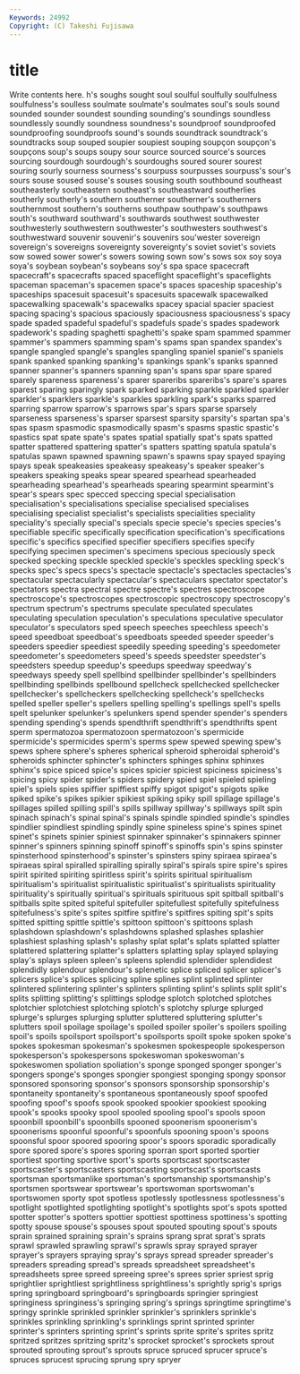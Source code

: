 ```yaml
---
Keywords: 24992 
Copyright: (C) Takeshi Fujisawa
---
```


# title

Write contents here.
h's soughs sought soul soulful soulfully soulfulness
soulfulness's soulless soulmate soulmate's soulmates soul's souls sound sounded sounder
soundest sounding sounding's soundings soundless soundlessly soundly soundness soundness's soundproof
soundproofed soundproofing soundproofs sound's sounds soundtrack soundtrack's soundtracks soup souped
soupier soupiest souping soupçon soupçon's soupçons soup's soups soupy sour
source sourced source's sources sourcing sourdough sourdough's sourdoughs soured sourer
sourest souring sourly sourness sourness's sourpuss sourpusses sourpuss's sour's sours
souse soused souse's souses sousing south southbound southeast southeasterly southeastern
southeast's southeastward southerlies southerly southerly's southern southerner southerner's southerners southernmost
southern's southerns southpaw southpaw's southpaws south's southward southward's southwards southwest
southwester southwesterly southwestern southwester's southwesters southwest's southwestward souvenir souvenir's souvenirs
sou'wester sovereign sovereign's sovereigns sovereignty sovereignty's soviet soviet's soviets sow
sowed sower sower's sowers sowing sown sow's sows sox soy
soya soya's soybean soybean's soybeans soy's spa space spacecraft spacecraft's
spacecrafts spaced spaceflight spaceflight's spaceflights spaceman spaceman's spacemen space's spaces
spaceship spaceship's spaceships spacesuit spacesuit's spacesuits spacewalk spacewalked spacewalking spacewalk's
spacewalks spacey spacial spacier spaciest spacing spacing's spacious spaciously spaciousness
spaciousness's spacy spade spaded spadeful spadeful's spadefuls spade's spades spadework
spadework's spading spaghetti spaghetti's spake spam spammed spammer spammer's spammers
spamming spam's spams span spandex spandex's spangle spangled spangle's spangles
spangling spaniel spaniel's spaniels spank spanked spanking spanking's spankings spank's
spanks spanned spanner spanner's spanners spanning span's spans spar spare
spared sparely spareness spareness's sparer spareribs spareribs's spare's spares sparest
sparing sparingly spark sparked sparking sparkle sparkled sparkler sparkler's sparklers
sparkle's sparkles sparkling spark's sparks sparred sparring sparrow sparrow's sparrows
spar's spars sparse sparsely sparseness sparseness's sparser sparsest sparsity sparsity's
spartan spa's spas spasm spasmodic spasmodically spasm's spasms spastic spastic's
spastics spat spate spate's spates spatial spatially spat's spats spatted
spatter spattered spattering spatter's spatters spatting spatula spatula's spatulas spawn
spawned spawning spawn's spawns spay spayed spaying spays speak speakeasies
speakeasy speakeasy's speaker speaker's speakers speaking speaks spear speared spearhead
spearheaded spearheading spearhead's spearheads spearing spearmint spearmint's spear's spears spec
specced speccing special specialisation specialisation's specialisations specialise specialised specialises specialising
specialist specialist's specialists specialities speciality speciality's specially special's specials specie
specie's species species's specifiable specific specifically specification specification's specifications specific's
specifics specified specifier specifiers specifies specify specifying specimen specimen's specimens
specious speciously speck specked specking speckle speckled speckle's speckles speckling
speck's specks spec's specs specs's spectacle spectacle's spectacles spectacles's spectacular
spectacularly spectacular's spectaculars spectator spectator's spectators spectra spectral spectre spectre's
spectres spectroscope spectroscope's spectroscopes spectroscopic spectroscopy spectroscopy's spectrum spectrum's spectrums
speculate speculated speculates speculating speculation speculation's speculations speculative speculator speculator's
speculators sped speech speeches speechless speech's speed speedboat speedboat's speedboats
speeded speeder speeder's speeders speedier speediest speedily speeding speeding's speedometer
speedometer's speedometers speed's speeds speedster speedster's speedsters speedup speedup's speedups
speedway speedway's speedways speedy spell spellbind spellbinder spellbinder's spellbinders spellbinding
spellbinds spellbound spellcheck spellchecked spellchecker spellchecker's spellcheckers spellchecking spellcheck's spellchecks
spelled speller speller's spellers spelling spelling's spellings spell's spells spelt
spelunker spelunker's spelunkers spend spender spender's spenders spending spending's spends
spendthrift spendthrift's spendthrifts spent sperm spermatozoa spermatozoon spermatozoon's spermicide spermicide's
spermicides sperm's sperms spew spewed spewing spew's spews sphere sphere's
spheres spherical spheroid spheroidal spheroid's spheroids sphincter sphincter's sphincters sphinges
sphinx sphinxes sphinx's spice spiced spice's spices spicier spiciest spiciness
spiciness's spicing spicy spider spider's spiders spidery spied spiel spieled
spieling spiel's spiels spies spiffier spiffiest spiffy spigot spigot's spigots
spike spiked spike's spikes spikier spikiest spiking spiky spill spillage
spillage's spillages spilled spilling spill's spills spillway spillway's spillways spilt
spin spinach spinach's spinal spinal's spinals spindle spindled spindle's spindles
spindlier spindliest spindling spindly spine spineless spine's spines spinet spinet's
spinets spinier spiniest spinnaker spinnaker's spinnakers spinner spinner's spinners spinning
spinoff spinoff's spinoffs spin's spins spinster spinsterhood spinsterhood's spinster's spinsters
spiny spiraea spiraea's spiraeas spiral spiralled spiralling spirally spiral's spirals
spire spire's spires spirit spirited spiriting spiritless spirit's spirits spiritual
spiritualism spiritualism's spiritualist spiritualistic spiritualist's spiritualists spirituality spirituality's spiritually spiritual's
spirituals spirituous spit spitball spitball's spitballs spite spited spiteful spitefuller
spitefullest spitefully spitefulness spitefulness's spite's spites spitfire spitfire's spitfires spiting
spit's spits spitted spitting spittle spittle's spittoon spittoon's spittoons splash
splashdown splashdown's splashdowns splashed splashes splashier splashiest splashing splash's splashy
splat splat's splats splatted splatter splattered splattering splatter's splatters splatting
splay splayed splaying splay's splays spleen spleen's spleens splendid splendider
splendidest splendidly splendour splendour's splenetic splice spliced splicer splicer's splicers
splice's splices splicing spline splines splint splinted splinter splintered splintering
splinter's splinters splinting splint's splints split split's splits splitting splitting's
splittings splodge splotch splotched splotches splotchier splotchiest splotching splotch's splotchy
splurge splurged splurge's splurges splurging splutter spluttered spluttering splutter's splutters
spoil spoilage spoilage's spoiled spoiler spoiler's spoilers spoiling spoil's spoils
spoilsport spoilsport's spoilsports spoilt spoke spoken spoke's spokes spokesman spokesman's
spokesmen spokespeople spokesperson spokesperson's spokespersons spokeswoman spokeswoman's spokeswomen spoliation spoliation's
sponge sponged sponger sponger's spongers sponge's sponges spongier spongiest sponging
spongy sponsor sponsored sponsoring sponsor's sponsors sponsorship sponsorship's spontaneity spontaneity's
spontaneous spontaneously spoof spoofed spoofing spoof's spoofs spook spooked spookier
spookiest spooking spook's spooks spooky spool spooled spooling spool's spools
spoon spoonbill spoonbill's spoonbills spooned spoonerism spoonerism's spoonerisms spoonful spoonful's
spoonfuls spooning spoon's spoons spoonsful spoor spoored spooring spoor's spoors
sporadic sporadically spore spored spore's spores sporing sporran sport sported
sportier sportiest sporting sportive sport's sports sportscast sportscaster sportscaster's sportscasters
sportscasting sportscast's sportscasts sportsman sportsmanlike sportsman's sportsmanship sportsmanship's sportsmen sportswear
sportswear's sportswoman sportswoman's sportswomen sporty spot spotless spotlessly spotlessness spotlessness's
spotlight spotlighted spotlighting spotlight's spotlights spot's spots spotted spotter spotter's
spotters spottier spottiest spottiness spottiness's spotting spotty spouse spouse's spouses
spout spouted spouting spout's spouts sprain sprained spraining sprain's sprains
sprang sprat sprat's sprats sprawl sprawled sprawling sprawl's sprawls spray
sprayed sprayer sprayer's sprayers spraying spray's sprays spread spreader spreader's
spreaders spreading spread's spreads spreadsheet spreadsheet's spreadsheets spree spreed spreeing
spree's sprees sprier spriest sprig sprightlier sprightliest sprightliness sprightliness's sprightly
sprig's sprigs spring springboard springboard's springboards springier springiest springiness springiness's
springing spring's springs springtime springtime's springy sprinkle sprinkled sprinkler sprinkler's
sprinklers sprinkle's sprinkles sprinkling sprinkling's sprinklings sprint sprinted sprinter sprinter's
sprinters sprinting sprint's sprints sprite sprite's sprites spritz spritzed spritzes
spritzing spritz's sprocket sprocket's sprockets sprout sprouted sprouting sprout's sprouts
spruce spruced sprucer spruce's spruces sprucest sprucing sprung spry spryer
